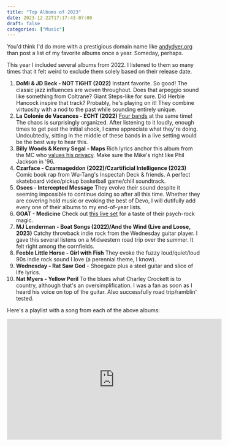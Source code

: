 ```yaml
---
title: "Top Albums of 2023"
date: 2023-12-22T17:17:43-07:00
draft: false
categories: ["Music"]
---
```


You'd think I'd do more with a prestigious domain name like [andydyer.org](https://andydyer.org) than post a list of my favorite albums once a year. Someday, perhaps.

This year I included several albums from 2022. I listened to them so many times that it felt weird to exclude them solely based on their release date.

1. **DoMi & JD Beck - NOT TiGHT (2022)** Instant favorite. So good! The classic jazz influences are woven throughout. Does that arpeggio sound like something from Coltrane? Giant Steps-like for sure. Did Herbie Hancock inspire that track? Probably, he's playing on it! They combine virtuosity with a nod to the past while sounding entirely unique.
1. **La Colonie de Vacances - ECHT (2022)** [Four bands](https://www.musicglue.com/la-colonie-de-vacances/about) at the same time! The chaos is surprisingly organized. After listening to it loudly, enough times to get past the initial shock, I came appreciate what they're doing. Undoubtedly, sitting in the middle of these bands in a live setting would be the best way to hear this.
1. **Billy Woods & Kenny Segal - Maps** Rich lyrics anchor this album from the MC who [values his privacy](https://www.reddit.com/r/Billywoods/comments/o3lplf/re_the_blurred_face/). Make sure the Mike's right like Phil Jackson in '96.
1. **Czarface - Czarmageddon (2022)/Czartificial Intelligence (2023)** Comic book rap from Wu-Tang's Inspectah Deck & friends. A perfect skateboard video/pickup basketball game/chill soundtrack.
1. **Osees - Intercepted Message** They evolve their sound despite it seeming impossible to continue doing so after all this time. Whether they are covering hold music or evoking the best of Devo, I will dutifully add every one of their albums to my end-of-year lists.
1. **GOAT - Medicine** Check out [this live set](https://www.youtube.com/watch?v=RNMuGxuJuv0) for a taste of their psych-rock magic.
1. **MJ Lenderman - Boat Songs (2022)/And the Wind (Live and Loose, 2023)** Catchy throwback indie rock from the Wednesday guitar player. I gave this several listens on a Midwestern road trip over the summer. It felt right among the cornfields.
1. **Feeble Little Horse - Girl with Fish** They evoke the fuzzy loud/quiet/loud 90s indie rock sound I love (a perennial theme, I know).
1. **Wednesday - Rat Saw God** - Shoegaze plus a steel guitar and slice of life lyrics.
1. **Nat Myers - Yellow Peril** To the blues what Charley Crockett is to country, although that's an oversimplification. I was a fan as soon as I heard his voice on top of the guitar. Also successfully road trip/ramblin' tested.

Here's a playlist with a song from each of the above albums:

<iframe width="560" height="315" src="https://www.youtube.com/embed/videoseries?list=PLiOTTgupZ1CCizcGzFeNHwjvrumSZ11rD" frameborder="0" allow="accelerometer; autoplay; encrypted-media; gyroscope; picture-in-picture" allowfullscreen></iframe>
